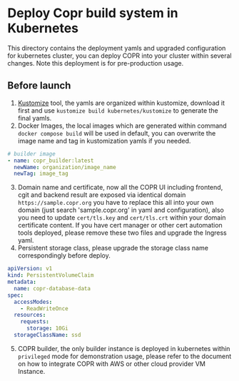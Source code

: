 # Deploy Copr build system in Kubernetes

This directory contains the deployment yamls and upgraded configuration for kubernetes
cluster, you can deploy COPR into your cluster within several changes. Note this deployment
is for pre-production usage.

## Before launch
1. [Kustomize](https://github.com/kubernetes-sigs/kustomize) tool, the yamls are organized within kustomize, download it
first and use `kustomize build kubernetes/kustomize` to generate the final yamls.
2. Docker Images, the local images which are generated within command `docker compose build` will be used in default, you
can overwrite the image name and tag in kustomization yamls if you needed.
```yaml
# builder image
- name: copr_builder:latest
  newName: organization/image_name
  newTag: image_tag
````
3. Domain name and certificate, now all the COPR UI including frontend, cgit and backend result are exposed via identical domain
`https://sample.copr.org` you have to replace this all into your own domain (just search 'sample.copr.org' in yaml and configuration),
also you need to update `cert/tls.key` and `cert/tls.crt` within your domain certificate content. If you have cert manager or
other cert automation tools deployed, please remove these two files and upgrade the Ingress yaml.
4. Persistent storage class, please upgrade the storage class name correspondingly before deploy.
```yaml
apiVersion: v1
kind: PersistentVolumeClaim
metadata:
  name: copr-database-data
spec:
  accessModes:
    - ReadWriteOnce
  resources:
    requests:
      storage: 10Gi
  storageClassName: ssd
```
5. COPR builder, the only builder instance is deployed in kubernetes within `privileged` mode for demonstration usage, please
refer to the document on how to integrate COPR with AWS or other cloud provider VM Instance.